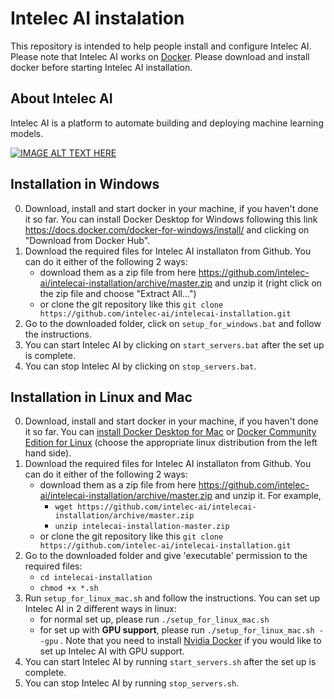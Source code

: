 # Intelec AI instalation

This repository is intended to help people install and configure Intelec AI. Please note that Intelec AI works on [Docker](https://www.docker.com/). Please download and install docker before starting Intelec AI installation.

## About Intelec AI

Intelec AI is a platform to automate building and deploying machine learning models. 

[![IMAGE ALT TEXT HERE](https://img.youtube.com/vi/klv_3L68MJ0/0.jpg)](https://www.youtube.com/watch?v=klv_3L68MJ0)

## Installation in Windows

0. Download, install and start docker in your machine, if you haven't done it so far. You can install Docker Desktop for Windows following this link https://docs.docker.com/docker-for-windows/install/ and clicking on "Download from Docker Hub". 
1. Download the required files for Intelec AI installaton from Github. You can do it either of the following 2 ways:
   * download them as a zip file from here https://github.com/intelec-ai/intelecai-installation/archive/master.zip and unzip it (right click on the zip file and choose "Extract All...")
   * or clone the git repository like this `git clone https://github.com/intelec-ai/intelecai-installation.git`
2. Go to the downloaded folder, click on `setup_for_windows.bat` and follow the instructions.
3. You can start Intelec AI by clicking on `start_servers.bat` after the set up is complete.
4. You can stop Intelec AI by clicking on `stop_servers.bat`.

## Installation in Linux and Mac

0. Download, install and start docker in your machine, if you haven't done it so far. You can [install Docker Desktop for Mac](https://docs.docker.com/docker-for-mac/install/) or [Docker Community Edition for Linux](https://docs.docker.com/install/linux/docker-ce/ubuntu/) (choose the appropriate linux distribution from the left hand side).
1. Download the required files for Intelec AI installaton from Github. You can do it either of the following 2 ways:
   * download them as a zip file from here https://github.com/intelec-ai/intelecai-installation/archive/master.zip and unzip it. For example,
      * `wget https://github.com/intelec-ai/intelecai-installation/archive/master.zip`
      * `unzip intelecai-installation-master.zip`
   * or clone the git repository like this `git clone https://github.com/intelec-ai/intelecai-installation.git`
2. Go to the downloaded folder and give 'executable' permission to the required files: 
   * `cd intelecai-installation`
   * `chmod +x *.sh`
3. Run `setup_for_linux_mac.sh` and follow the instructions. You can set up Intelec AI in 2 different ways in linux:
   * for normal set up, please run `./setup_for_linux_mac.sh` 
   * for set up with **GPU support**, please run `./setup_for_linux_mac.sh --gpu` . Note that you need to install [Nvidia Docker](https://github.com/NVIDIA/nvidia-docker) if you would like to set up Intelec AI with GPU support.
3. You can start Intelec AI by running `start_servers.sh` after the set up is complete.
4. You can stop Intelec AI by running `stop_servers.sh`.
